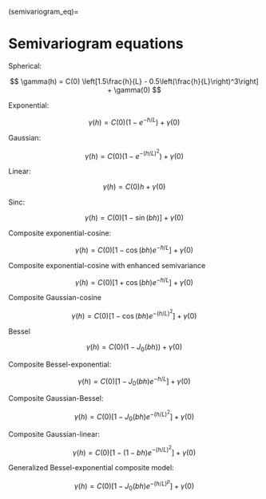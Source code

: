 (semivariogram_eq)=
# Semivariogram equations


Spherical:

$$
\gamma(h) = C(0) \left[1.5\frac{h}{L} - 0.5\left(\frac{h}{L}\right)^3\right] + \gamma(0)
$$

Exponential:

$$
\gamma(h) = C(0) (1-e^{-h/L}) + \gamma(0)
$$

Gaussian:

$$
\gamma(h) = C(0) (1-e^{-(h/L)^2}) + \gamma(0)
$$

Linear:

$$
\gamma(h) = C(0) h + \gamma(0)
$$

Sinc:

$$
\gamma(h) = C(0) \left[1-\sin(bh)\right] + \gamma(0)
$$

Composite exponential-cosine:

$$
\gamma(h) = C(0) \left[1 - \cos(b h) e^{-h/L} \right] + \gamma(0)
$$

Composite exponential-cosine with enhanced semivariance

$$
\gamma(h) = C(0) \left[1 +  \cos(b h)e^{-h/L}\right] + \gamma(0)
$$

Composite Gaussian-cosine 

$$
\gamma(h) = C(0) \left[1- \cos(b h)e^{-(h/L)^2}\right] + \gamma(0)
$$

Bessel

$$
\gamma(h) = C(0) \left( 1 - J_0(bh)\right) + \gamma(0)
$$

Composite Bessel-exponential:

$$
\gamma(h) = C(0) \left[1- J_0(b h)e^{-h/L}\right] + \gamma(0)
$$

Composite Gaussian-Bessel:

$$
\gamma(h) = C(0) \left[1- J_0(b h)e^{-(h/L)^2}\right] + \gamma(0)
$$

Composite Gaussian-linear:

$$
\gamma(h) = C(0) \left[1- (1- b h) e^{-(h/L)^2}\right] + \gamma(0)
$$

Generalized Bessel-exponential composite model:

$$
\gamma(h) = C(0) \left[1 - J_0(bh)e^{-(h/L)^p}\right] + \gamma(0)
$$
